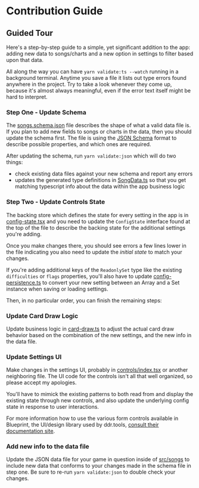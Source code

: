 # Contribution Guide

## Guided Tour

Here's a step-by-step guide to a simple, yet significant addition to the app: adding new data to songs/charts and a new option in settings to filter based upon that data.

All along the way you can have `yarn validate:ts --watch` running in a background terminal. Anytime you save a file it lists out type errors found anywhere in the project. Try to take a look whenever they come up, because it's almost always meaningful, even if the error text itself might be hard to interpret.

### Step One - Update Schema

The [songs.schema.json](../songs.schema.json) file describes the shape of what a valid data file is. If you plan to add new fields to songs or charts in the data, then you should update the schema first. The file is using the [JSON Schema](https://json-schema.org/learn/getting-started-step-by-step.html) format to describe possible properties, and which ones are required.

After updating the schema, run `yarn validate:json` which will do two things:

- check existing data files against your new schema and report any errors
- updates the generated type definitions in [SongData.ts](../src/models/SongData.ts) so that you get matching typescript info about the data within the app business logic

### Step Two - Update Controls State

The backing store which defines the state for every setting in the app is in [config-state.tsx](../src/config-state.tsx) and you need to update the `ConfigState` interface found at the top of the file to describe the backing state for the additional settings you're adding.

Once you make changes there, you should see errors a few lines lower in the file indicating you also need to update the _initial state_ to match your changes.

If you're adding additional keys of the `ReadonlySet` type like the existing `difficulties` or `flags` properties, you'll also have to update [config-persistence.ts](../src/config-persistence.ts) to convert your new setting between an Array and a Set instance when saving or loading settings.

Then, in no particular order, you can finish the remaining steps:

### Update Card Draw Logic

Update business logic in [card-draw.ts](../src/card-draw.ts) to adjust the actual card draw behavior based on the combination of the new settings, and the new info in the data file.

### Update Settings UI

Make changes in the settings UI, probably in [controls/index.tsx](../src/controls/index.tsx) or another neighboring file. The UI code for the controls isn't all that well organized, so please accept my apologies.

You'll have to mimick the existing patterns to both read from and display the existing state through new controls, and also update the underlying config state in response to user interactions.

For more information how to use the various form controls available in Blueprint, the UI/design library used by ddr.tools, [consult their documentation site](https://blueprintjs.com/docs/#core).

### Add new info to the data file

Update the JSON data file for your game in question inside of [src/songs](../src/songs/) to include new data that conforms to your changes made in the schema file in step one. Be sure to re-run `yarn validate:json` to double check your changes.
